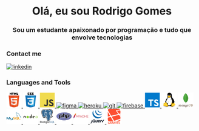 <h1 align="center">Olá, eu sou Rodrigo Gomes</h1>
<h3 align="center">Sou um estudante apaixonado por programação e tudo que envolve tecnologias</h3>

<h3>Contact me</h3>
<p>
  <a href="https://www.linkedin.com/in/rodrigo-gomes-706ab71a9/" target="_blank">
    <img src="https://raw.githubusercontent.com/rahuldkjain/github-profile-readme-generator/master/src/images/icons/Social/linked-in-alt.svg"  width="30" height "40" alt="linkedin"> 
  </a>
</p>

<h3>Languages and Tools</h3>
<p>
<!-- html -->
  <a href="https://www.w3.org/html/" target="_blank">
    <img src="https://raw.githubusercontent.com/devicons/devicon/master/icons/html5/html5-original-wordmark.svg"  width="40" height "40" alt="html"> 
  </a>
<!-- css -->
  <a href="https://www.w3schools.com/css/" target="_blank">
    <img src="https://raw.githubusercontent.com/devicons/devicon/master/icons/css3/css3-original-wordmark.svg"  width="40" height "40" alt="css"> 
  </a>
<!-- javascript -->
  <a href="https://developer.mozilla.org/en-US/docs/Web/JavaScript" target="_blank">
    <img src="https://raw.githubusercontent.com/devicons/devicon/master/icons/javascript/javascript-original.svg"  width="40" height "40" alt="javascript"> 
  </a>
<!-- figma -->
  <a href="https://www.figma.com/" target="_blank">
    <img src="https://camo.githubusercontent.com/ed93c2b000a76ceaad1503e7eb9356591b885227e82a36a005b9d3498b303ba5/68747470733a2f2f7777772e766563746f726c6f676f2e7a6f6e652f6c6f676f732f6669676d612f6669676d612d69636f6e2e737667"  width="40" height "40" alt="figma"> 
  </a>
<!-- heroku -->
  <a href="https://dashboard.heroku.com/apps" target="_blank">
    <img src="https://camo.githubusercontent.com/df12cb598044a3f38efc1f45e3580558c324cf8789b79487125044eeebcc4dee/68747470733a2f2f7777772e766563746f726c6f676f2e7a6f6e652f6c6f676f732f6865726f6b752f6865726f6b752d69636f6e2e737667"  width="40" height "40" alt="heroku"> 
  </a>
<!-- git -->
  <a href="https://git-scm.com/" target="_blank">
    <img src="https://camo.githubusercontent.com/fbfcb9e3dc648adc93bef37c718db16c52f617ad055a26de6dc3c21865c3321d/68747470733a2f2f7777772e766563746f726c6f676f2e7a6f6e652f6c6f676f732f6769742d73636d2f6769742d73636d2d69636f6e2e737667"  width="40" height "40" alt="git"> 
  </a>
<!-- firebase -->
  <a href="https://firebase.google.com/" target="_blank">
    <img src="https://camo.githubusercontent.com/dd4b2422ed3bfc9da88c43d18550375c66f9584327dff7ecc19315ce50b96f07/68747470733a2f2f7777772e766563746f726c6f676f2e7a6f6e652f6c6f676f732f66697265626173652f66697265626173652d69636f6e2e737667"  width="40" height "40" alt="firebase"> 
  </a>
 <!-- typescript -->
  <a href="https://www.typescriptlang.org/" target="_blank">
    <img src="https://raw.githubusercontent.com/devicons/devicon/master/icons/typescript/typescript-original.svg"  width="40" height "40" alt="typescript"> 
  </a>
<!-- linux -->
  <a href="https://www.linkedin.com/in/rodrigo-gomes-706ab71a9/" target="_blank">
    <img src="https://raw.githubusercontent.com/devicons/devicon/master/icons/linux/linux-original.svg"  width="40" height "40" alt="linkedin"> 
  </a>
<!-- mongodb -->
  <a href="https://www.linkedin.com/in/rodrigo-gomes-706ab71a9/" target="_blank">
    <img src="https://raw.githubusercontent.com/devicons/devicon/master/icons/mongodb/mongodb-original-wordmark.svg"  width="40" height "40" alt="linkedin"> 
  </a>
<!-- mysql -->
  <a href="https://www.linkedin.com/in/rodrigo-gomes-706ab71a9/" target="_blank">
    <img src="https://raw.githubusercontent.com/devicons/devicon/master/icons/mysql/mysql-original-wordmark.svg"  width="40" height "40" alt="linkedin"> 
  </a>
<!-- node -->
  <a href="https://www.linkedin.com/in/rodrigo-gomes-706ab71a9/" target="_blank">
    <img src="https://raw.githubusercontent.com/devicons/devicon/master/icons/nodejs/nodejs-original-wordmark.svg"  width="40" height "40" alt="linkedin"> 
  </a>
<!-- sql -->
  <a href="https://www.linkedin.com/in/rodrigo-gomes-706ab71a9/" target="_blank">
    <img src="https://raw.githubusercontent.com/devicons/devicon/master/icons/postgresql/postgresql-original-wordmark.svg"  width="40" height "40" alt="linkedin"> 
  </a>
<!-- php -->
  <a href="https://www.linkedin.com/in/rodrigo-gomes-706ab71a9/" target="_blank">
    <img src="https://raw.githubusercontent.com/devicons/devicon/master/icons/php/php-original.svg"  width="40" height "40" alt="linkedin"> 
  </a>
<!-- apache -->
  <a href="https://www.linkedin.com/in/rodrigo-gomes-706ab71a9/" target="_blank">
    <img src="https://raw.githubusercontent.com/devicons/devicon/master/icons/apache/apache-original-wordmark.svg"  width="40" height "40" alt="linkedin"> 
  </a>
<!-- jquery -->
  <a href="https://www.linkedin.com/in/rodrigo-gomes-706ab71a9/" target="_blank">
    <img src="https://raw.githubusercontent.com/devicons/devicon/master/icons/jquery/jquery-original-wordmark.svg"  width="40" height "40" alt="linkedin"> 
  </a>
<!-- laravel -->
  <a href="https://www.linkedin.com/in/rodrigo-gomes-706ab71a9/" target="_blank">
    <img src="https://raw.githubusercontent.com/devicons/devicon/master/icons/laravel/laravel-plain-wordmark.svg"  width="40" height "40" alt="linkedin"> 
  </a>

</p>
